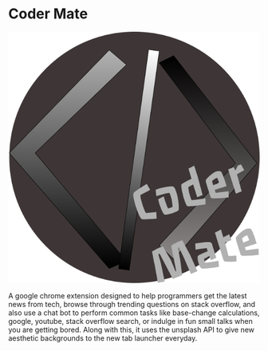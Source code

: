# Coder Mate

![image](logo-large.png)

A google chrome extension designed to help programmers get the latest news from tech, browse through trending questions on stack overflow, and also use a chat bot to perform common tasks like base-change calculations, google, youtube, stack overflow search, or indulge in fun small talks when you are getting bored. Along with this, it uses the unsplash API to give new aesthetic backgrounds to the new tab launcher everyday.